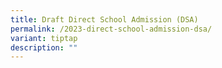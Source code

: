 ```yaml
---
title: Draft Direct School Admission (DSA)
permalink: /2023-direct-school-admission-dsa/
variant: tiptap
description: ""
---
```

<p></p>